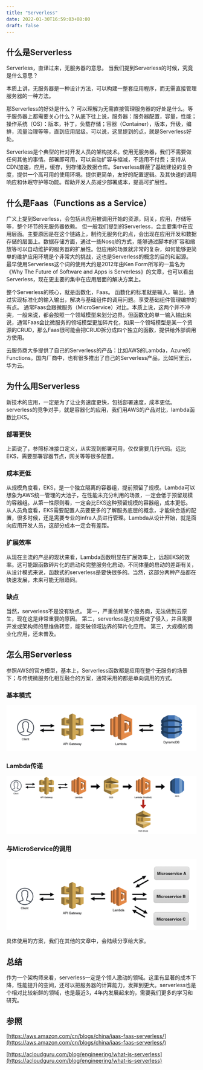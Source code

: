 ```yaml
---
title: "Serverless"
date: 2022-01-30T16:59:03+08:00
draft: false
---
```


## 什么是Serverless

Serverless，直译过来，无服务器的意思。
当我们提到Serverless的时候，究竟是什么意思？

本质上讲，无服务器是一种设计方法，可以构建一整套应用程序，而无需直接管理服务器的一种方法。

那Serverless的好处是什么？
可以理解为无需直接管理服务器的好处是什么。等于服务器上都需要关心什么？从底下往上说，服务器：服务器配置，容量，性能；操作系统（OS）：版本，补丁，负载存储；容器（Container），版本，升级，编排，流量治理等等，直到应用层级。可以说，这里提到的点，就是Serverless好处。

Serverless是个典型的针对开发人员的架构技术。使用无服务器，我们不需要做任何其他的事情。部署即可用，可以自动扩容与缩减，不适用不付费；支持从CDN加速，应用，缓存，到存储及数据仓库。Serverless屏蔽了基础建设的复杂度，提供一个高可用的使用环境。提供更简单，友好的配置逻辑。及其快速的调用响应和休眠守护等功能。帮助开发人员减少部署成本，提高可扩展性。

## 什么是Faas（Functions as a Service）
广义上提到Serverless，会包括从应用被调用开始的资源，网关，应用，存储等等，整个环节的无服务器依赖。
但一般我们提到的Serverless，会主要集中在应用层面。主要原因是在这个链路上，制约无服务化的点，会出现在应用开发和数据存储的层面上。数据存储方面，通过一些Nosql的方式，能够通过脚本的扩容和缩放等可以自动维护的服务器的扩展性。但应用的场景就非常的复杂，如何能够更简单的维护应用环境是个非常大的挑战，这也是Serverless的概念的目的和起源。最早使用Serverless这个词的使用大约是2012年由Ken Form所写的一篇名为《Why The Future of Software and Apps is Serverless》的文章，也可以看出Serverless，现在更主要的集中在应用层面的解决方案上。

整个Serverless的核心，就是函数化，Faas。
函数化的标准就是输入，输出。通过实现标准化的输入输出，解决与基础组件的调用问题。享受基础组件管理编排的有点。
通常Faas会跟微服务（MicroService）对比。本质上说，这两个并不冲突，一般来说，都会按照一个领域模型来划分边界。但函数化的单一输入输出来说，通常Faas会比微服务的领域模型更加碎片化，如果一个领域模型是某一个资源的CRUD，那么Faas很可能会把CRUD拆分成四个独立的函数，提供给外部调用方使用。

云服务商大多提供了自己的Serverless的产品：比如AWS的Lambda，Azure的Functions。国内厂商中，也有很多推出了自己的Serverless产品，比如阿里云，华为云。

## 为什么用Serverless
新技术的应用，一定是为了让业务速度更快，包括部署速度，成本更低。serverless的竞争对手，就是容器化的应用，我们用AWS的产品对比，lambda函数比EKS。

### 部署更快
上面说了，参照标准接口定义，从实现到部署可用，仅仅需要几行代码。远比EKS，需要部署容器节点，网关等等很多配置。

### 成本更低
从规模角度看，EKS，是一个独立隔离的容器组，提前预留了规模。Lambda可以想象为AWS统一管理的大池子，在性能未充分利用的场景，一定会低于预留规模的容器组。从第一性原则看，一定会比EKS这种预留规模的容器组，成本更低。
从人员角度看，EKS需要配置人员要更多的了解服务底层的概念，才能做合适的配置，很多时候，还是需要专业的infra人员进行管理。Lambda从设计开始，就是面向应用开发人员，这部分成本一定会有差距。

### 扩展效率
从现在主流的产品的现状来看，Lambda函数明显在扩展效率上，远超EKS的效率。这可能跟函数碎片化的启动和完整服务化启动，不同体量的启动的差距有关，从设计模式来说，函数式的serverless是要快很多的。当然，这部分两种产品都在快速发展，未来可能无限趋同。

### 缺点
当然，serverless不是没有缺点。
第一，严重依赖某个服务商，无法做到云原生，现在这是非常重要的原因。
第二，serverless是对应用做了侵入，并且需要开发或架构师的思维做转变，能突破领域边界的碎片化应用。
第三，大规模的商业化应用，还未普及。

## 怎么用Serverless
参照AWS的官方模型，基本上，Serverless函数都是应用在整个无服务的场景下；与传统微服务化相互融合的方案，通常采用的都是单向调用的方式。
### 基本模式
![基本版本](./img/biz1.png)
### Lambda传递
![函数->Lambda->函数](./img/biz2.png)
### 与MicroService的调用
![函数->容器化微服务](./img/biz3.png)

具体使用的方案，我们在其他的文章中，会陆续分享给大家。

## 总结
作为一个架构师来看，serverless一定是个领人激动的领域。这里有显著的成本下降，性能提升的空间，还可以把服务器的计算能力，发挥到更大。serverless也是个相对比较新鲜的领域，也是最近3，4年内发展起来的，需要我们更多的学习和研究。


## 参照

[https://aws.amazon.com/cn/blogs/china/iaas-faas-serverless/](https://aws.amazon.com/cn/blogs/china/iaas-faas-serverless/)

[https://acloudguru.com/blog/engineering/what-is-serverless](https://acloudguru.com/blog/engineering/what-is-serverless)